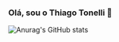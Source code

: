 ### Olá, sou o Thiago Tonelli 🌼

![Anurag's GitHub stats](https://github-readme-stats.vercel.app/api?username=thiagkk&show_icons=true&theme=merko)
